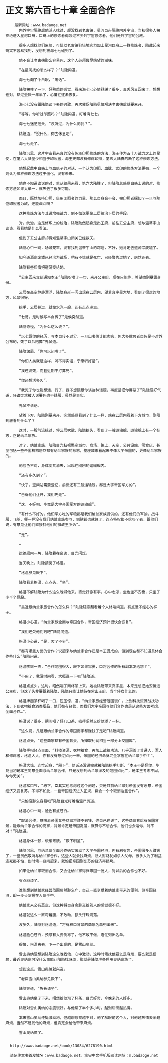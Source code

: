 # 正文 第六百七十章 全面合作
        最新网址：www.badaoge.net
          内外宇宙隔绝后他派人找过，却没找到老古德，星河巨舟隔绝内外宇宙，当初很多人被拒绝进入星河巨舟，巨舟上的修炼者侮辱过不少外宇宙修炼者，他们是外宇宙的公敌。
      
          很多人想找他们麻烦，可惜以老古德狩猎境实力加上星河巨舟上一群修炼者，隐藏起来确实不容易找到，没想到被海七七碰到了。
      
          他不会让老古德那么容易死，这个人必须尝尽绝望的滋味。
      
          “在星河找的怎么样了？”陆隐问道。
      
          海七七翻了个白眼，“废话”。
      
          陆隐被噎了一下，好熟悉的感觉，看来海七七心情舒缓了很多，毒舌风又回来了，想想也对，都过去快一年半了，心情在逐渐恢复。
      
          海七七没有跟陆隐谈下去的兴致，再次催促陆隐尽快解决老古德后就要离开。
      
          “等等，你听过印照吗？”陆隐问道，盯着海七七。
      
          海七七迷茫摇头，“没听过，为什么问我？”。
      
          陆隐道，“没什么，你去休息吧”。
      
          海七七走了。
      
          陆隐沉思，这片宇宙看来真的没有传承印照修炼的方法，海王作为五十万战力之上的星使，在第六大陆至少相当于印照者，海王天都没有修炼印照，第五大陆真的断了这种修炼方法。
      
          他想起鼎中白骑士与血疯子的对话，一个认为印照，血脉，武印的修炼方法更强，一个则认为那种修炼方法过于僵化，没有未来。
      
          他也不知道谁说的对，单从结果来看，第六大陆胜了，但陆隐总感觉白骑士说的对，修炼方法如果太单一，就失去了很多可能。
      
          而且，既然加持印照，借用印照者的力量，那么自身会不会，被印照者探知？一旦与那位印照者为敌，还能战斗吗？
      
          这种修炼方法与其说增强战力，倒不如说更像上层统治下层的手段。
      
          对，统治，这是修炼上的统治，陆隐陡然起身走出王府，前往五公主府，想与温蒂宇山谈谈，看看她是什么看法。
      
          但到了五公主府却得知温蒂宇山闭关已经数天。
      
          陆隐心中一跳，场域笼罩，没有找到温蒂宇山的踪迹，不好，她肯定去道源宗废墟了。
      
          如今道源宗废墟已经沦为战场，稍有不慎就是死亡，已经警告过她了，居然还去。
      
          陆隐有些后悔把道蒲交给她。
      
          “公主回来立刻通知本王”陆隐吩咐了一句，离开公主府，现在只能等，希望她别暴露身份。
      
          云层在高空静静漂浮，陆隐身形一闪出现在云层内，望着真宇星大地，看到了很远的地方，风景很好。
      
          抬手，云层掠过，就像水汽一般，还有点点凉意。
      
          “七哥，是时候写本自传了”鬼侯突然道。
      
          陆隐奇怪，“为什么这么说？”。
      
          “以七哥你的经历，写本自传不过分，一旦出书估计能卖疯，但大多数强者自传是不对外公布的，死了以后陪葬”鬼侯道。
      
          陆隐皱眉，“你可以闭嘴了”。
      
          “你们人类就是这样，听不得实话，宁愿听好话”。
      
          “我还没死，而且近期不打算死”。
      
          “你还想活多久”。
      
          “我死了你也别想活，行了，我不想跟跟你谈这种话题，再废话把你屏蔽了”陆隐没好气道，任谁突然被人说要死也不舒服，虽然是事实。
      
          鬼侯不说话。
      
          望着下方，陆隐刚要离开，突然感觉看到了什么一样，站在云层内看着下方城市，刚刚到底看到什么了？
      
          这时，一股气流掠过，将云层吹散，陆隐抬头，看到了一艘运输舰，运输舰上有一个标志，正是纳兰家族。
      
          对了，纳兰家族，陆隐目光扫视整座城市，商场，路上，天空，公共设施，零食店，甚至包括一些帝国机构居然都有纳兰家族的标志，整座城市看起来不像大宇帝国的，更像纳兰家族的。
      
          他脸色不对，身体突兀消失，出现在刚刚的运输舰内。
      
          “还有多久到？”。
      
          “快了，空间站需要登记，前面还有三艘运输舰，都是大宇帝国军方的”。
      
          “告诉他们让开，我们先走”。
      
          “这，不好吧，毕竟是大宇帝国军方的运输舰”。
      
          “有什么不好的，他们军方吃的军粮都是我们纳兰家族提供的，还有他们的军饷，战斗服，飞船，哪一样没有我们纳兰家族参与，倒贴钱也就算了，连点特权都不给吗？去，跟他们说，有意见让他们直接找他们的摄政王哭诉”。
      
          “是”。
      
          …
      
          运输舰内一角，陆隐靠在窗边，目光闪烁。
      
          当天晚上，陆隐接见了格温。
      
          “格温参见殿下”。
      
          陆隐看着格温，点点头，“坐”。
      
          格温不解陆隐为什么这么晚喊他来，直觉好像有事，心中忐忑，坐也坐不安稳，只坐了小半个屁股。
      
          “最近跟纳兰家族合作的怎么样？”陆隐随意翻看着个人终端问道，有点漫不经心的样子。
      
          格温小心道，“纳兰家族全面与帝国合作，帝国经济预计很快会恢复”。
      
          “我们还欠他们钱吧”陆隐问道。
      
          格温小心道，“是，欠了不少”。
      
          “都有哪些方面的合作？说起来与纳兰家合作还是本王促成的，但到现在都不知道具体合作些什么”陆隐问道。
      
          格温咳嗽一声，“合作范围很大，殿下如果需要，臣将合作的所有副本发给您？”。
      
          “不用了，我没时间看，大概说一下吧”陆隐道。
      
          格温点点头，这时，昭然端了两杯茶上来，她被陆隐带来真宇星，本来是想把她安排进公主府，但这丫头非要跟着陆隐，陆隐只能让她待在紫山王府，当个侍女什么的。
      
          格温捧起茶杯喝了一口，压压惊，道，“纳兰家族经营范围很广，上到科技资源战技功法，下到衣物粮食酒类烟品，他们都有经营，而我们大宇帝国与他们合作也是从这些方面考虑，全面合作…”。
      
          格温说了很多，期间喝了好几口茶，搞得昭然又给他添了一杯。
      
          “这么说，凡是跟纳兰家合作的帝国商家都赚钱了是吧”陆隐问道。
      
          格温点头，“这些商家都有帝国背景，所赚取利润相当一部分上交国库”。
      
          陆隐手指轻点桌面，“科技资源，衣物粮食，再加上战技功法，几乎涵盖了普通人，军人和修炼者，格温大人，你有没有想过如此一来，帝国的经济命脉完全掌握在纳兰家手中？”。
      
          格温大惊，连忙起身，“殿下”，他话还没说完就被陆隐抬手打断，“本王不是怪你，毕竟当初是本王同意全面与纳兰家合作，只是没想到纳兰家涉及的范围如此广，是本王考虑不周，与你无关”。
      
          格温松口气，“殿下，臣其实也考虑过这个问题，只是目前纳兰家对帝国没有恶意，帝国经济又要复苏，不得不如此，一旦帝国经济进入正规，臣会一个个取消这些合作”。
      
          “只怕没那么容易吧”陆隐目光盯着格温严厉道。
      
          格温心中一跳，脸色有点苍白。
      
          “取消合作，意味着帝国某些商家将赚不到钱，你自己也说了，这些商家背后有帝国背景，能跟纳兰家合作的商家，背景肯定是帝国高层，就算你不想合作，他们也会逼你，对不对？”陆隐道。
      
          格温身体一颤，缓缓弯腰，“殿下明鉴”。
      
          陆隐沉思，与纳兰家全面合作确实带动了大宇帝国经济，但有利有弊，帝国很多人赚钱了，一旦贸然取消与纳兰家合作，这些人就会找麻烦，断人财路犹如杀人父母，很多人为了利益连死都不怕，到时候一旦闹起来，就怕把帝国刚复苏的经济再搞垮。
      
          如果让纳兰家取消合作，又会让纳兰家得罪帝国一批人，对以后的合作也不好。
      
          有点麻烦了。
      
          谁能想到纳兰家经营范围居然那么广，自己一直享受着纳兰家带来的便利，但帝国经济，却一步步掌握在人家手中。
      
          纳兰家未必有恶意，但这种将自身命脉交给别人的感觉很不好。
      
          格温就这么一直弯着腰，不敢动，额头汗珠滴落。
      
          没多久，陆隐对格温道，“将有权臣背景的商家名单列出来”。
      
          格温脸色苍白，预感有人要倒霉了，他不敢不做，连忙列出名单。
      
          很快，格温离去，下一个出现的，是雪山奥纳。
      
          雪山奥纳没想到陆隐这么晚找他，心中激动，这种时候找他要么是麻烦，要么就是信赖，最近奥纳家可没什么事能让陆隐找麻烦，那就是陆隐准备启用奥纳家族了。
      
          想到这点，雪山奥纳就兴奋。
      
          “老臣雪山奥纳参见殿下”。
      
          陆隐笑道，“族长请坐”。
      
          雪山奥纳坐了下来，昭然给他沏了杯茶，目光好奇，今晚来的人好多。
      
          陆隐对雪山奥纳的态度很好，与他聊了半个多小时，越到后面越热情。
      
          本来雪山奥纳还挺激动地，但越聊感觉越不对，他了解眼前这个人，对他越热情表示越麻烦，当然不是找他的麻烦，但肯定会给他带来麻烦。
      
          雪山奥纳慌了。
      
      
      http://www.badaoge.net/book/13084/6278190.html
      
      请记住本书首发域名：www.badaoge.net。笔尖中文手机版阅读网址：m.badaoge.net